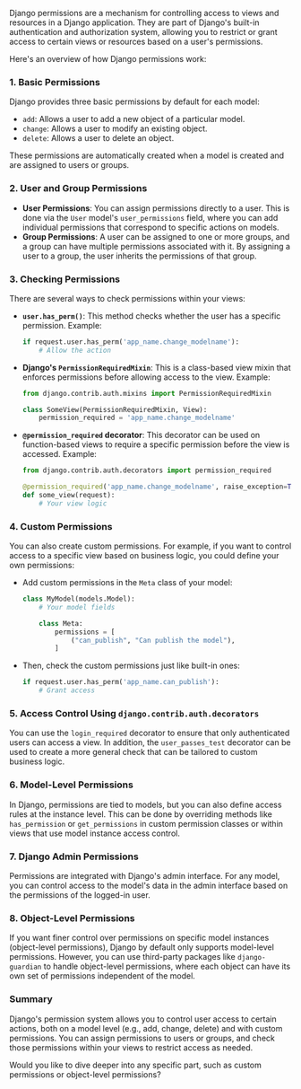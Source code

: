 Django permissions are a mechanism for controlling access to views and resources in a Django application. They are part of Django's built-in authentication and authorization system, allowing you to restrict or grant access to certain views or resources based on a user's permissions.

Here's an overview of how Django permissions work:

### 1. **Basic Permissions**
   Django provides three basic permissions by default for each model:
   - `add`: Allows a user to add a new object of a particular model.
   - `change`: Allows a user to modify an existing object.
   - `delete`: Allows a user to delete an object.

   These permissions are automatically created when a model is created and are assigned to users or groups.

### 2. **User and Group Permissions**
   - **User Permissions**: You can assign permissions directly to a user. This is done via the `User` model's `user_permissions` field, where you can add individual permissions that correspond to specific actions on models.
   - **Group Permissions**: A user can be assigned to one or more groups, and a group can have multiple permissions associated with it. By assigning a user to a group, the user inherits the permissions of that group.

### 3. **Checking Permissions**
   There are several ways to check permissions within your views:

   - **`user.has_perm()`**: This method checks whether the user has a specific permission. Example:
     ```python
     if request.user.has_perm('app_name.change_modelname'):
         # Allow the action
     ```

   - **Django's `PermissionRequiredMixin`**: This is a class-based view mixin that enforces permissions before allowing access to the view. Example:
     ```python
     from django.contrib.auth.mixins import PermissionRequiredMixin

     class SomeView(PermissionRequiredMixin, View):
         permission_required = 'app_name.change_modelname'
     ```

   - **`@permission_required` decorator**: This decorator can be used on function-based views to require a specific permission before the view is accessed. Example:
     ```python
     from django.contrib.auth.decorators import permission_required

     @permission_required('app_name.change_modelname', raise_exception=True)
     def some_view(request):
         # Your view logic
     ```

### 4. **Custom Permissions**
   You can also create custom permissions. For example, if you want to control access to a specific view based on business logic, you could define your own permissions:
   - Add custom permissions in the `Meta` class of your model:
     ```python
     class MyModel(models.Model):
         # Your model fields

         class Meta:
             permissions = [
                 ("can_publish", "Can publish the model"),
             ]
     ```
   - Then, check the custom permissions just like built-in ones:
     ```python
     if request.user.has_perm('app_name.can_publish'):
         # Grant access
     ```

### 5. **Access Control Using `django.contrib.auth.decorators`**
   You can use the `login_required` decorator to ensure that only authenticated users can access a view. In addition, the `user_passes_test` decorator can be used to create a more general check that can be tailored to custom business logic.

### 6. **Model-Level Permissions**
   In Django, permissions are tied to models, but you can also define access rules at the instance level. This can be done by overriding methods like `has_permission` or `get_permissions` in custom permission classes or within views that use model instance access control.

### 7. **Django Admin Permissions**
   Permissions are integrated with Django's admin interface. For any model, you can control access to the model's data in the admin interface based on the permissions of the logged-in user.

### 8. **Object-Level Permissions**
   If you want finer control over permissions on specific model instances (object-level permissions), Django by default only supports model-level permissions. However, you can use third-party packages like `django-guardian` to handle object-level permissions, where each object can have its own set of permissions independent of the model.

### Summary
Django's permission system allows you to control user access to certain actions, both on a model level (e.g., add, change, delete) and with custom permissions. You can assign permissions to users or groups, and check those permissions within your views to restrict access as needed. 

Would you like to dive deeper into any specific part, such as custom permissions or object-level permissions?
